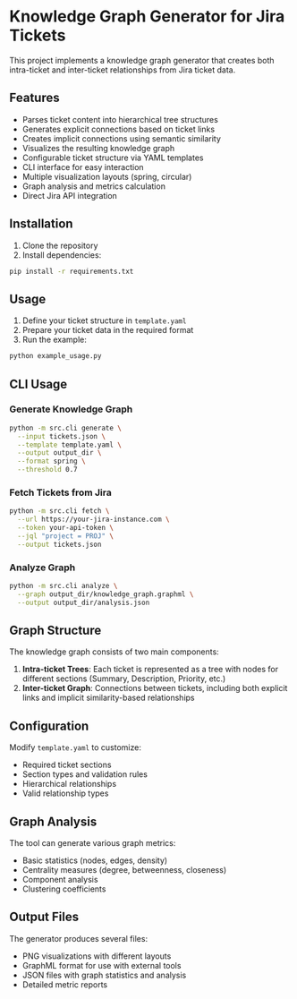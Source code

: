 # Knowledge Graph Generator for Jira Tickets

This project implements a knowledge graph generator that creates both intra-ticket and inter-ticket relationships from Jira ticket data.

## Features

- Parses ticket content into hierarchical tree structures
- Generates explicit connections based on ticket links
- Creates implicit connections using semantic similarity
- Visualizes the resulting knowledge graph
- Configurable ticket structure via YAML templates
- CLI interface for easy interaction
- Multiple visualization layouts (spring, circular)
- Graph analysis and metrics calculation
- Direct Jira API integration

## Installation

1. Clone the repository
2. Install dependencies:
```bash
pip install -r requirements.txt
```

## Usage

1. Define your ticket structure in `template.yaml`
2. Prepare your ticket data in the required format
3. Run the example:
```bash
python example_usage.py
```

## CLI Usage

### Generate Knowledge Graph
```bash
python -m src.cli generate \
  --input tickets.json \
  --template template.yaml \
  --output output_dir \
  --format spring \
  --threshold 0.7
```

### Fetch Tickets from Jira
```bash
python -m src.cli fetch \
  --url https://your-jira-instance.com \
  --token your-api-token \
  --jql "project = PROJ" \
  --output tickets.json
```

### Analyze Graph
```bash
python -m src.cli analyze \
  --graph output_dir/knowledge_graph.graphml \
  --output output_dir/analysis.json
```

## Graph Structure

The knowledge graph consists of two main components:

1. **Intra-ticket Trees**: Each ticket is represented as a tree with nodes for different sections (Summary, Description, Priority, etc.)
2. **Inter-ticket Graph**: Connections between tickets, including both explicit links and implicit similarity-based relationships

## Configuration

Modify `template.yaml` to customize:
- Required ticket sections
- Section types and validation rules
- Hierarchical relationships
- Valid relationship types

## Graph Analysis

The tool can generate various graph metrics:
- Basic statistics (nodes, edges, density)
- Centrality measures (degree, betweenness, closeness)
- Component analysis
- Clustering coefficients

## Output Files

The generator produces several files:
- PNG visualizations with different layouts
- GraphML format for use with external tools
- JSON files with graph statistics and analysis
- Detailed metric reports
